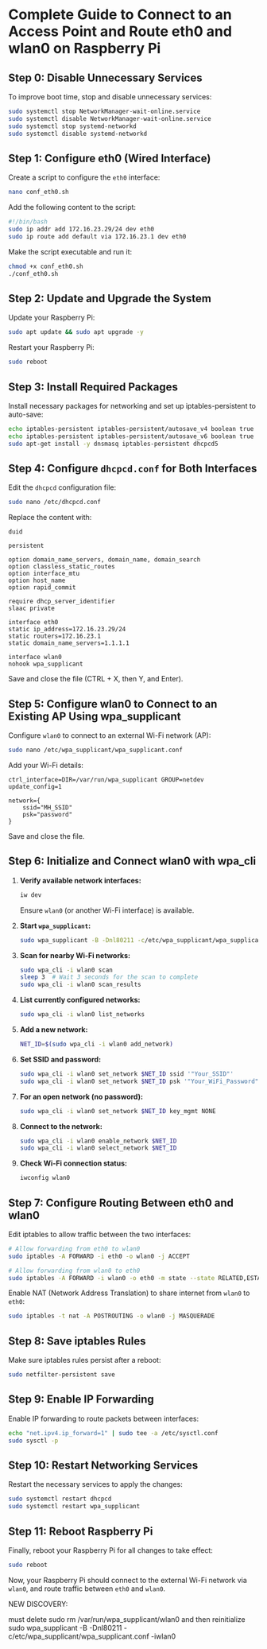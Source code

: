 # Complete Guide to Connect to an Access Point and Route eth0 and wlan0 on Raspberry Pi

## Step 0: Disable Unnecessary Services
To improve boot time, stop and disable unnecessary services:
```bash
sudo systemctl stop NetworkManager-wait-online.service
sudo systemctl disable NetworkManager-wait-online.service
sudo systemctl stop systemd-networkd
sudo systemctl disable systemd-networkd
```

## Step 1: Configure eth0 (Wired Interface)
Create a script to configure the `eth0` interface:
```bash
nano conf_eth0.sh
```
Add the following content to the script:
```bash
#!/bin/bash
sudo ip addr add 172.16.23.29/24 dev eth0
sudo ip route add default via 172.16.23.1 dev eth0
```
Make the script executable and run it:
```bash
chmod +x conf_eth0.sh
./conf_eth0.sh
```

## Step 2: Update and Upgrade the System
Update your Raspberry Pi:
```bash
sudo apt update && sudo apt upgrade -y
```
Restart your Raspberry Pi:
```bash
sudo reboot
```

## Step 3: Install Required Packages
Install necessary packages for networking and set up iptables-persistent to auto-save:
```bash
echo iptables-persistent iptables-persistent/autosave_v4 boolean true | sudo debconf-set-selections
echo iptables-persistent iptables-persistent/autosave_v6 boolean true | sudo debconf-set-selections
sudo apt-get install -y dnsmasq iptables-persistent dhcpcd5
```

## Step 4: Configure `dhcpcd.conf` for Both Interfaces
Edit the `dhcpcd` configuration file:
```bash
sudo nano /etc/dhcpcd.conf
```
Replace the content with:
```plaintext
duid

persistent

option domain_name_servers, domain_name, domain_search
option classless_static_routes
option interface_mtu
option host_name
option rapid_commit

require dhcp_server_identifier
slaac private

interface eth0
static ip_address=172.16.23.29/24
static routers=172.16.23.1
static domain_name_servers=1.1.1.1

interface wlan0
nohook wpa_supplicant
```
Save and close the file (CTRL + X, then Y, and Enter).

## Step 5: Configure wlan0 to Connect to an Existing AP Using wpa_supplicant
Configure `wlan0` to connect to an external Wi-Fi network (AP):
```bash
sudo nano /etc/wpa_supplicant/wpa_supplicant.conf
```
Add your Wi-Fi details:
```plaintext
ctrl_interface=DIR=/var/run/wpa_supplicant GROUP=netdev
update_config=1

network={
    ssid="MH_SSID"
    psk="password"
}
```
Save and close the file.

## Step 6: Initialize and Connect wlan0 with wpa_cli
1. **Verify available network interfaces:**
   ```bash
   iw dev
   ```
   Ensure `wlan0` (or another Wi-Fi interface) is available.

2. **Start `wpa_supplicant`:**
   ```bash
   sudo wpa_supplicant -B -Dnl80211 -c/etc/wpa_supplicant/wpa_supplicant.conf -iwlan0
   ```

3. **Scan for nearby Wi-Fi networks:**
   ```bash
   sudo wpa_cli -i wlan0 scan
   sleep 3  # Wait 3 seconds for the scan to complete
   sudo wpa_cli -i wlan0 scan_results
   ```

4. **List currently configured networks:**
   ```bash
   sudo wpa_cli -i wlan0 list_networks
   ```

5. **Add a new network:**
   ```bash
   NET_ID=$(sudo wpa_cli -i wlan0 add_network)
   ```

6. **Set SSID and password:**
   ```bash
   sudo wpa_cli -i wlan0 set_network $NET_ID ssid '"Your_SSID"'
   sudo wpa_cli -i wlan0 set_network $NET_ID psk '"Your_WiFi_Password"'
   ```

7. **For an open network (no password):**
   ```bash
   sudo wpa_cli -i wlan0 set_network $NET_ID key_mgmt NONE
   ```

8. **Connect to the network:**
   ```bash
   sudo wpa_cli -i wlan0 enable_network $NET_ID
   sudo wpa_cli -i wlan0 select_network $NET_ID
   ```

9. **Check Wi-Fi connection status:**
   ```bash
   iwconfig wlan0
   ```

## Step 7: Configure Routing Between eth0 and wlan0
Edit iptables to allow traffic between the two interfaces:
```bash
# Allow forwarding from eth0 to wlan0
sudo iptables -A FORWARD -i eth0 -o wlan0 -j ACCEPT

# Allow forwarding from wlan0 to eth0
sudo iptables -A FORWARD -i wlan0 -o eth0 -m state --state RELATED,ESTABLISHED -j ACCEPT
```

Enable NAT (Network Address Translation) to share internet from `wlan0` to `eth0`:
```bash
sudo iptables -t nat -A POSTROUTING -o wlan0 -j MASQUERADE
```

## Step 8: Save iptables Rules
Make sure iptables rules persist after a reboot:
```bash
sudo netfilter-persistent save
```

## Step 9: Enable IP Forwarding
Enable IP forwarding to route packets between interfaces:
```bash
echo "net.ipv4.ip_forward=1" | sudo tee -a /etc/sysctl.conf
sudo sysctl -p
```

## Step 10: Restart Networking Services
Restart the necessary services to apply the changes:
```bash
sudo systemctl restart dhcpcd
sudo systemctl restart wpa_supplicant
```

## Step 11: Reboot Raspberry Pi
Finally, reboot your Raspberry Pi for all changes to take effect:
```bash
sudo reboot
```

Now, your Raspberry Pi should connect to the external Wi-Fi network via `wlan0`, and route traffic between `eth0` and `wlan0`.

NEW DISCOVERY:

must delete sudo rm /var/run/wpa_supplicant/wlan0
and then reinitialize sudo wpa_supplicant -B -Dnl80211 -c/etc/wpa_supplicant/wpa_supplicant.conf -iwlan0

